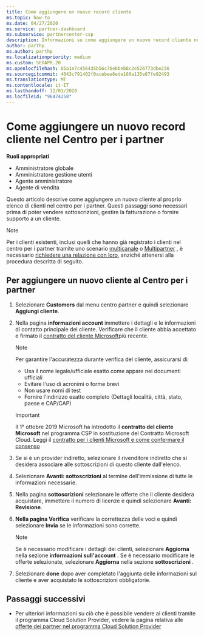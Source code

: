 ```yaml
---
title: Come aggiungere un nuovo record cliente
ms.topic: how-to
ms.date: 04/27/2020
ms.service: partner-dashboard
ms.subservice: partnercenter-csp
description: Informazioni su come aggiungere un nuovo record cliente nel centro per i partner. È quindi possibile vendere le sottoscrizioni dei clienti, gestire la fatturazione o fornire supporto tecnico.
author: parthp
ms.author: parthp
ms.localizationpriority: medium
ms.custom: SEOAPR.20
ms.openlocfilehash: 85a1e7c456435b56c76ebbeb8c2e526773dbe236
ms.sourcegitcommit: 4043c791402f0acebee6ede160a135e87fe92493
ms.translationtype: MT
ms.contentlocale: it-IT
ms.lasthandoff: 12/01/2020
ms.locfileid: "96474258"
---
```

# <a name="how-to-add-a-new-customer-record-in-partner-center"></a>Come aggiungere un nuovo record cliente nel Centro per i partner


**Ruoli appropriati**

- Amministratore globale
- Amministratore gestione utenti
- Agente amministratore
- Agente di vendita

Questo articolo descrive come aggiungere un nuovo cliente al proprio elenco di clienti nel centro per i partner. Questi passaggi sono necessari prima di poter vendere sottoscrizioni, gestire la fatturazione o fornire supporto a un cliente.

>[!NOTE]
>Per i clienti esistenti, inclusi quelli che hanno già registrato i clienti nel centro per i partner tramite uno scenario [multicanale](multichannel.md) o [Multipartner](multipartner.md) , è necessario [richiedere una relazione con loro](request-a-relationship-with-a-customer.md), anziché attenersi alla procedura descritta di seguito.

## <a name="to-add-a-new-customer-in-partner-center"></a>Per aggiungere un nuovo cliente al Centro per i partner

1. Selezionare **Customers** dal menu centro partner e quindi selezionare **Aggiungi cliente**.

2. Nella pagina **informazioni account** immettere i dettagli e le informazioni di contatto principale del cliente. Verificare che il cliente abbia accettato e firmato il [contratto del cliente Microsoft](agreements.md)più recente.

   >[!NOTE]
   >
   >Per garantire l'accuratezza durante verifica del cliente, assicurarsi di:
   >
   >- Usa il nome legale/ufficiale esatto come appare nei documenti ufficiali
   >- Evitare l'uso di acronimi o forme brevi
   >- Non usare nomi di test
   >- Fornire l'indirizzo esatto completo (Dettagli località, città, stato, paese e CAP/CAP)

   >[!IMPORTANT]
   > Il 1° ottobre 2019 Microsoft ha introdotto il **contratto del cliente Microsoft** nel programma CSP in sostituzione del Contratto Microsoft Cloud. Leggi il [contratto per i clienti Microsoft e come confermare il consenso](confirm-customer-agreement.md)
  
3. Se si è un provider indiretto, selezionare il rivenditore indiretto che si desidera associare alle sottoscrizioni di questo cliente dall'elenco.

4. Selezionare **Avanti: sottoscrizioni** al termine dell'immissione di tutte le informazioni necessarie.

5. Nella pagina **sottoscrizioni** selezionare le offerte che il cliente desidera acquistare, immettere il numero di licenze e quindi selezionare **Avanti: Revisione**.

6. **Nella pagina Verifica** verificare la correttezza delle voci e quindi selezionare **Invia** se le informazioni sono corrette.

   >[!NOTE]
   >Se è necessario modificare i dettagli dei clienti, selezionare **Aggiorna** nella sezione **informazioni sull'account** . Se è necessario modificare le offerte selezionate, selezionare **Aggiorna** nella sezione **sottoscrizioni** .

7. Selezionare **done** dopo aver completato l'aggiunta delle informazioni sul cliente e aver acquistato le sottoscrizioni obbligatorie.

## <a name="next-steps"></a>Passaggi successivi

- Per ulteriori informazioni su ciò che è possibile vendere ai clienti tramite il programma Cloud Solution Provider, vedere la pagina relativa alle [offerte dei partner nel programma Cloud Solution Provider](csp-offers.md)

